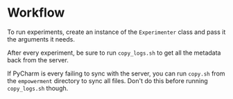 # Workflow

To run experiments, create an instance of the `Experimenter` class
and pass it the arguments it needs.

After every experiment, be sure to run `copy_logs.sh` to get all the metadata back from the server.

If PyCharm is every failing to sync with the server, you can run `copy.sh` from the `empowerment` directory
to sync all files. Don't do this before running `copy_logs.sh` though.
